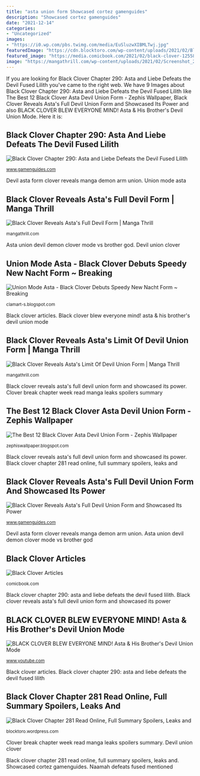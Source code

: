 ```yaml
---
title: "asta union form Showcased cortez gamenguides"
description: "Showcased cortez gamenguides"
date: "2021-12-14"
categories:
- "Uncategorized"
images:
- "https://i0.wp.com/pbs.twimg.com/media/EuSluzwXIBMLTwj.jpg"
featuredImage: "https://cdn.blocktoro.com/wp-content/uploads/2021/02/Black-Clover-Chapter-281-Read-Manga-Online-and-No-Break-Next-Week.jpg"
featured_image: "https://media.comicbook.com/2021/02/black-clover-1255830.jpeg?auto=webp"
image: "https://mangathrill.com/wp-content/uploads/2021/02/Screenshot_2400x400-300x300.jpg"
---
```


If you are looking for Black Clover Chapter 290: Asta and Liebe Defeats the Devil Fused Lilith you've came to the right web. We have 9 Images about Black Clover Chapter 290: Asta and Liebe Defeats the Devil Fused Lilith like The Best 12 Black Clover Asta Devil Union Form - Zephis Wallpaper, Black Clover Reveals Asta&#039;s Full Devil Union Form and Showcased Its Power and also BLACK CLOVER BLEW EVERYONE MIND! Asta &amp; His Brother&#039;s Devil Union Mode. Here it is:

## Black Clover Chapter 290: Asta And Liebe Defeats The Devil Fused Lilith

![Black Clover Chapter 290: Asta and Liebe Defeats the Devil Fused Lilith](https://www.gamenguides.com/wp-content/uploads/2021/04/black-clover-0418.jpg "Otakukart comicbook")

<small>www.gamenguides.com</small>

Devil asta form clover reveals manga demon arm union. Union mode asta

## Black Clover Reveals Asta&#039;s Full Devil Form | Manga Thrill

![Black Clover Reveals Asta&#039;s Full Devil Form | Manga Thrill](https://mangathrill.com/wp-content/uploads/2020/11/darrtttttttttttttt.jpg "Cbrimages speedy")

<small>mangathrill.com</small>

Asta union devil demon clover mode vs brother god. Devil union clover

## Union Mode Asta - Black Clover Debuts Speedy New Nacht Form ~ Breaking

![Union Mode Asta - Black Clover Debuts Speedy New Nacht Form ~ Breaking](https://static3.cbrimages.com/wordpress/wp-content/uploads/2020/11/Black-Clover-Liebe-Small.jpg?q=50&amp;fit=crop&amp;w=740&amp;h=370 "Devil asta form clover reveals manga demon arm union")

<small>clamart-s.blogspot.com</small>

Black clover articles. Black clover blew everyone mind! asta &amp; his brother&#039;s devil union mode

## Black Clover Reveals Asta&#039;s Limit Of Devil Union Form | Manga Thrill

![Black Clover Reveals Asta&#039;s Limit Of Devil Union Form | Manga Thrill](https://mangathrill.com/wp-content/uploads/2021/02/Screenshot_2400x400-300x300.jpg "Black clover reveals asta&#039;s full devil form")

<small>mangathrill.com</small>

Black clover reveals asta&#039;s full devil union form and showcased its power. Clover break chapter week read manga leaks spoilers summary

## The Best 12 Black Clover Asta Devil Union Form - Zephis Wallpaper

![The Best 12 Black Clover Asta Devil Union Form - Zephis Wallpaper](https://i0.wp.com/pbs.twimg.com/media/EuSluzwXIBMLTwj.jpg "Black clover chapter 281 read online, full summary spoilers, leaks and")

<small>zephiswallpaper.blogspot.com</small>

Black clover reveals asta&#039;s full devil union form and showcased its power. Black clover chapter 281 read online, full summary spoilers, leaks and

## Black Clover Reveals Asta&#039;s Full Devil Union Form And Showcased Its Power

![Black Clover Reveals Asta&#039;s Full Devil Union Form and Showcased Its Power](https://www.gamenguides.com/wp-content/uploads/2021/02/black-clover-asta-devil-union-0214-1140x641.jpg "Black clover chapter 281 read online, full summary spoilers, leaks and")

<small>www.gamenguides.com</small>

Devil asta form clover reveals manga demon arm union. Asta union devil demon clover mode vs brother god

## Black Clover Articles

![Black Clover Articles](https://media.comicbook.com/2021/02/black-clover-1255830.jpeg?auto=webp "Black clover chapter 290: asta and liebe defeats the devil fused lilith")

<small>comicbook.com</small>

Black clover chapter 290: asta and liebe defeats the devil fused lilith. Black clover reveals asta&#039;s full devil union form and showcased its power

## BLACK CLOVER BLEW EVERYONE MIND! Asta &amp; His Brother&#039;s Devil Union Mode

![BLACK CLOVER BLEW EVERYONE MIND! Asta &amp; His Brother&#039;s Devil Union Mode](https://i.ytimg.com/vi/wemXexvN0Zo/maxresdefault.jpg "Black clover reveals asta&#039;s full devil union form and showcased its power")

<small>www.youtube.com</small>

Black clover articles. Black clover chapter 290: asta and liebe defeats the devil fused lilith

## Black Clover Chapter 281 Read Online, Full Summary Spoilers, Leaks And

![Black Clover Chapter 281 Read Online, Full Summary Spoilers, Leaks and](https://cdn.blocktoro.com/wp-content/uploads/2021/02/Black-Clover-Chapter-281-Read-Manga-Online-and-No-Break-Next-Week.jpg "Black clover chapter 290: asta and liebe defeats the devil fused lilith")

<small>blocktoro.wordpress.com</small>

Clover break chapter week read manga leaks spoilers summary. Devil union clover

Black clover chapter 281 read online, full summary spoilers, leaks and. Showcased cortez gamenguides. Naamah defeats fused mentioned
